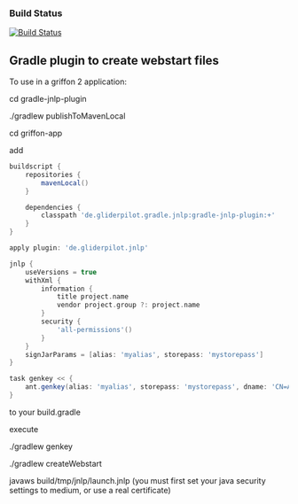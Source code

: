 ### Build Status
[![Build Status](https://travis-ci.org/tschulte/gradle-jnlp-plugin.svg?branch=master)](https://travis-ci.org/tschulte/gradle-jnlp-plugin)

Gradle plugin to create webstart files
--------------------------------------

To use in a griffon 2 application:

cd gradle-jnlp-plugin

./gradlew publishToMavenLocal

cd griffon-app

add

```groovy
buildscript {
    repositories {
        mavenLocal()
    }

    dependencies {
        classpath 'de.gliderpilot.gradle.jnlp:gradle-jnlp-plugin:+'
    }
}

apply plugin: 'de.gliderpilot.jnlp'

jnlp {
    useVersions = true
    withXml {
        information {
            title project.name
            vendor project.group ?: project.name
        }
        security {
            'all-permissions'()
        }
    }
    signJarParams = [alias: 'myalias', storepass: 'mystorepass']
}

task genkey << {
    ant.genkey(alias: 'myalias', storepass: 'mystorepass', dname: 'CN=Ant Group, OU=Jakarta Division, O=Apache.org, C=US')
}

```
to your build.gradle

execute

./gradlew genkey

./gradlew createWebstart

javaws build/tmp/jnlp/launch.jnlp (you must first set your java security settings to medium, or use a real certificate)
